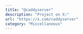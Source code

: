 ```yaml
---
title: "@caddyserver"
description: "Project on X:"
url: "https://x.com/caddyserver"
category: "Miscellaneous"
---
```

